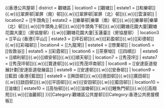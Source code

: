 {{香港公共屋邨
| district = 觀塘區
| location1 = [[觀塘]]
| estate1 = [[和樂邨]]{{.w}}[[翠屏邨|翠屏（南）邨]]{{.w}}[[翠屏邨|翠屏（北）邨]]{{.w}}[[雲漢邨]]
| location2 = [[牛頭角]]
| estate2 = [[樂華邨|樂華（南）邨]]{{.w}}[[樂華邨|樂華（北）邨]]{{.w}}[[牛頭角上邨]]{{.w}}[[牛頭角下邨]]{{.w}}[[觀塘花園大廈|觀塘花園大廈]]（房協屋邨）{{.w}}[[觀塘花園大廈|玉蓮臺]]（房協屋邨）
| location3 = [[平山 (香港)|平山]]
| estate3 = [[坪石邨]]{{.w}}[[彩盈邨]]{{.w}}[[彩德邨]]{{.w}}[[彩福邨]]
| location4 = [[九龍灣]]
| estate4 = [[啓業邨]]
| location5 = [[佐敦谷]]
| estate5 = [[彩霞邨]]
| location6 = [[茶寮坳]]（[[四順]]）
| estate6 = [[順利邨]]{{.w}}[[順安邨]]{{.w}}[[順天邨]]
| location7 = [[秀茂坪]]
| estate7 = [[秀茂坪邨]]{{.w}}[[寶達邨]]{{.w}}[[秀茂坪南邨]]
| location8 = [[安達臣道發展計劃|安達臣道發展區]]
| estate8 = [[安達邨]]{{.w}}[[安泰邨]]
| location9 = [[藍田 (香港)|藍田]]
| estate9 = [[興田邨]]{{.w}}[[德田邨]]{{.w}}[[廣田邨]]{{.w}}[[啟田邨]]{{.w}}[[平田邨]]{{.w}}[[安田邨]]{{.w}}[[藍田邨]]
| location10 = [[油塘]]
| estate10 = [[高怡邨]]{{.w}}[[油塘邨]]{{.w}}[[鯉魚門邨]]{{.w}}[[高翔苑]]{{.w}}[[油麗邨]]
}}<includeonly>[[Category:觀塘區公共屋邨]]</includeonly><noinclude>[[Category:香港公共房屋模板]]</noinclude>